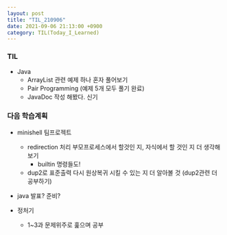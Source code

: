 ```yaml
---
layout: post
title: "TIL_210906"
date: 2021-09-06 21:13:00 +0900
category: TIL(Today_I_Learned)
---
```


### TIL
- Java
    - ArrayList 관련 예제 하나 혼자 풀어보기
    - Pair Programming (예제 5개 모두 풀기 완료)
    - JavaDoc 작성 해봤다. 신기

### 다음 학습계획
- minishell 팀프로젝트 
    - redirection 처리 부모프로세스에서 할것인 지, 자식에서 할 것인 지 더 생각해보기
        - builtin 명령들도!
    - dup2로 표준출력 다시 원상복귀 시킬 수 있는 지 더 알아볼 것 (dup2관련 더 공부하기)

- java 발표? 준비?

- 정처기
    - 1~3과 문제위주로 훑으며 공부